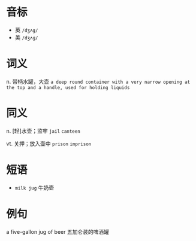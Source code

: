 # 音标

- 英 `/dʒʌg/`
- 美 `/dʒʌɡ/`

# 词义

n. 带柄水罐，大壶
`a deep round container with a very narrow opening at the top and a handle, used for holding liquids`

# 同义

n. [轻]水壶；监牢
`jail` `canteen`

vt. 关押；放入壶中
`prison` `imprison`

# 短语

- `milk jug` 牛奶壶

# 例句

a five-gallon jug of beer
五加仑装的啤酒罐


